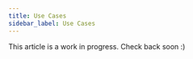 ```yaml
---
title: Use Cases
sidebar_label: Use Cases
---
```


This article is a work in progress. Check back soon :)
